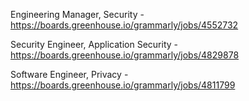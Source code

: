 Engineering Manager, Security - https://boards.greenhouse.io/grammarly/jobs/4552732

Security Engineer, Application Security - https://boards.greenhouse.io/grammarly/jobs/4829878

Software Engineer, Privacy - https://boards.greenhouse.io/grammarly/jobs/4811799

